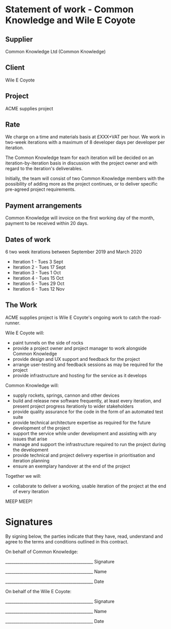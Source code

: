 # Statement of work - Common Knowledge and Wile E Coyote

## Supplier

Common Knowledge Ltd (Common Knowledge)

## Client

Wile E Coyote

## Project

ACME supplies project

## Rate

We charge on a time and materials basis at £XXX+VAT per hour. We work in two-week iterations with a maximum of 8 developer days per developer per iteration.

The Common Knowledge team for each iteration will be decided on an iteration-by-iteration basis in discussion with the project owner and with regard to the iteration's deliverables.

Initially, the team will consist of two Common Knowledge members with the possibility of adding more as the project continues, or to deliver specific pre-agreed project requirements.

## Payment arrangements

Common Knowledge will invoice on the first working day of the month, payment to be received within 20 days.

## Dates of work

6 two week iterations between September 2019 and March 2020

* Iteration  1 - Tues  3 Sept
* Iteration  2 - Tues 17 Sept
* Iteration  3 - Tues  1 Oct
* Iteration  4 - Tues 15 Oct
* Iteration  5 - Tues 29 Oct
* Iteration  6 - Tues 12 Nov

## The Work

ACME supplies project is Wile E Coyote's ongoing work to catch the road-runner.

Wile E Coyote will:

* paint tunnels on the side of rocks
* provide a project owner and project manager to work alongside Common Knowledge
* provide design and UX support and feedback for the project
* arrange user-testing and feedback sessions as may be required for the project
* provide infrastructure and hosting for the service as it develops

Common Knowledge will:

* supply rockets, springs, cannon and other devices
* build and release new software frequently, at least every iteration, and present project progress iterationly to wider stakeholders
* provide quality assurance for the code in the form of an automated test suite
* provide technical architecture expertise as required for the future development of the project
* support the service while under development and assisting with any issues that arise
* manage and support the infrastructure required to run the project during the development
* provide technical and project delivery expertise in prioritisation and iteration planning
* ensure an exemplary handover at the end of the project

Together we will:

* collaborate to deliver a working, usable iteration of the project at the end of every iteration

MEEP MEEP!

# Signatures

By signing below, the parties indicate that they have, read, understand and agree to the terms and conditions outlined in this contract.


On behalf of Common Knowledge:  

\_\_\_\_\_\_\_\_\_\_\_\_\_\_\_\_\_\_\_\_\_\_\_\_\_\_\_\_\_\_\_\_\_\_\_\_\_\_\_\_\_\_\_  Signature

\_\_\_\_\_\_\_\_\_\_\_\_\_\_\_\_\_\_\_\_\_\_\_\_\_\_\_\_\_\_\_\_\_\_\_\_\_\_\_\_\_\_\_  Name

\_\_\_\_\_\_\_\_\_\_\_\_\_\_\_\_\_\_\_\_\_\_\_\_\_\_\_\_\_\_\_\_\_\_\_\_\_\_\_\_\_\_\_  Date


On behalf of the Wile E Coyote:

\_\_\_\_\_\_\_\_\_\_\_\_\_\_\_\_\_\_\_\_\_\_\_\_\_\_\_\_\_\_\_\_\_\_\_\_\_\_\_\_\_\_\_  Signature

\_\_\_\_\_\_\_\_\_\_\_\_\_\_\_\_\_\_\_\_\_\_\_\_\_\_\_\_\_\_\_\_\_\_\_\_\_\_\_\_\_\_\_  Name

\_\_\_\_\_\_\_\_\_\_\_\_\_\_\_\_\_\_\_\_\_\_\_\_\_\_\_\_\_\_\_\_\_\_\_\_\_\_\_\_\_\_\_  Date
